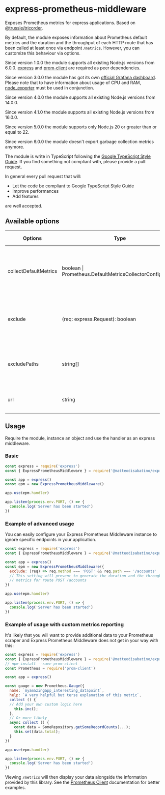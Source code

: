 # express-prometheus-middleware

Exposes Prometheus metrics for express applications. Based on [@trussle/tricorder](https://www.npmjs.com/package/@trussle/tricorder).

By default, the module exposes information about Prometheus default metrics and the duration and the throughput of each HTTP route that has been called at least once via endpoint `/metrics`. However, you can customize this behaviour via options.

Since version 1.0.0 the module supports all existing Node.js versions from 6.0.0. [express](https://www.npmjs.com/package/express) and [prom-client](https://www.npmjs.com/package/prom-client) are required as peer dependencies.

Since version 3.0.0 the module has got its own [official Grafana dashboard](https://grafana.com/grafana/dashboards/16306). Please note that to have information about usage of CPU and RAM, [node_exporter](https://github.com/prometheus/node_exporter) must be used in conjunction.

Since version 4.0.0 the module supports all existing Node.js versions from 14.0.0.

Since version 4.1.0 the module supports all existing Node.js versions from 16.0.0.

Since version 5.0.0 the module supports only Node.js 20 or greater than or equal to 22.

Since version 6.0.0 the module doesn't export garbage collection metrics anymore.

The module is write in TypeScript following the [Google TypeScript Style Guide](https://google.github.io/styleguide/tsguide.html). If you find something not compliant with, please provide a pull request.

In general every pull request that will:

- Let the code be compliant to Google TypeScript Style Guide
- Improve performances
- Add features

are well accepted.

## Available options

| Options | Type | Meaning | Default value |
| - | - | - | - |
| collectDefaultMetrics | boolean \| Prometheus.DefaultMetricsCollectorConfiguration | Whether or not to collect Prometheus default metrics or configuration for prom-client | true |
| exclude | (req: express.Request): boolean | Avoid all matching routes to expose duration and throughput information | (req) => false |
| excludePaths | string[] | Avoid all matching paths to expose duration and throughput information | [] |
| url | string | The path to which expose metrics | /metrics |

## Usage

Require the module, instance an object and use the handler as an express middleware.

### Basic

```js
const express = require('express')
const { ExpressPrometheusMiddleware } = require('@matteodisabatino/express-prometheus-middleware')

const app = express()
const epm = new ExpressPrometheusMiddleware()

app.use(epm.handler)

app.listen(process.env.PORT, () => {
  console.log('Server has been started')
})
```

### Example of advanced usage

You can easily configure your Express Prometheus Middleware instance to ignore specific endpoints in your application.

```js
const express = require('express')
const { ExpressPrometheusMiddleware } = require('@matteodisabatino/express-prometheus-middleware')

const app = express()
const epm = new ExpressPrometheusMiddleware({
  exclude: (req) => req.method === 'POST' && req.path === '/accounts'
  // This setting will prevent to generate the duration and the throughput
  // metrics for route POST /accounts
})

app.use(epm.handler)

app.listen(process.env.PORT, () => {
  console.log('Server has been started')
})
```

### Example of usage with custom metrics reporting

It's likely that you will want to provide additional data to your Prometheus scraper and Express Prometheus Middleware does not get in your way with this:

```js
const express = require('express')
const { ExpressPrometheusMiddleware } = require('@matteodisabatino/express-prometheus-middleware')
// npm install --save prom-client
const Prometheus = require('prom-client')

const app = express()

const gauge = new Prometheus.Gauge({
  name: `myamazingapp_interesting_datapoint`,
  help: `A very helpful but terse explanation of this metric`,
  collect () {
  // Add your own custom logic here
    this.inc();
  },
  // Or more likely
  async collect () {
    const data = SomeRepository.getSomeRecordCounts(...);
    this.set(data.total);
  }
})

app.use(epm.handler)

app.listen(process.env.PORT, () => {
  console.log('Server has been started')
})

```

Viewing `/metrics` will then display your data alongside the information provided by this library. See the [Prometheus Client](https://github.com/siimon/prom-client/blob/master/example/server.js) documentation for better examples.